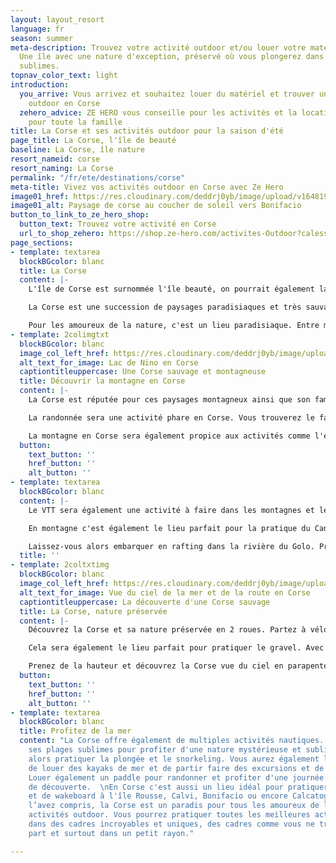 ```yaml
---
layout: layout_resort
language: fr
season: summer
meta-description: Trouvez votre activité outdoor et/ou louer votre matériel en Corse.
  Une île avec une nature d'exception, préservé où vous plongerez dans des paysages
  sublimes.
topnav_color_text: light
introduction:
  you_arrive: Vous arrivez et souhaitez louer du matériel et trouver une activité
    outdoor en Corse
  zehero_advice: ZE HERO vous conseille pour les activités et la location des équipements
    pour toute la famille
title: La Corse et ses activités outdoor pour la saison d'été
page_title: La Corse, l'île de beauté
baseline: La Corse, île nature
resort_nameid: corse
resort_naming: La Corse
permalink: "/fr/ete/destinations/corse"
meta-title: Vivez vos activités outdoor en Corse avec Ze Hero
image01_href: https://res.cloudinary.com/deddrj0yb/image/upload/v1648197029/website/resorts/Corse/maeva-satena-_sawgTSIHs4-unsplash.jpg
image01_alt: Paysage de corse au coucher de soleil vers Bonifacio
button_to_link_to_ze_hero_shop:
  button_text: Trouvez votre activité en Corse
  url_to_shop_zehero: https://shop.ze-hero.com/activites-Outdoor?calessonstype=all&catypegenderlistsummer=all&calessonsactivitytype=all&start-date=
page_sections:
- template: textarea
  blockBGcolor: blanc
  title: La Corse
  content: |-
    L'île de Corse est surnommée l'île beauté, on pourrait également la voir comme la montagne dans la mer. Cette petite île est un paradis naturel, aux décors uniques. Entre ses montagnes aux pics saillants et rocailleux, ses lacs et ses rivières ainsi que ses plaines et plages paradisiaques.

    La Corse est une succession de paysages paradisiaques et très sauvages en gardant une nature très préservée. Le Monte Cinto est un sommet culmine à 27100 mètres avec également le GR20 mondialement connu. Les paysages corses sont aussi façonnés par les rivières, les fleuves, les lacs. La Corse est composée aussi de plusieurs réserves naturelles d'un parc marin international. On y trouve un panel de paysage très divers et d'une richesse incroyable dans ce petit lieu qu'est la Corse.

    Pour les amoureux de la nature, c'est un lieu paradisiaque. Entre mer et montagne, plages paradisiaques et petite criques, lacs et rivières, la Corse fera le bonheur de tous.
- template: 2colimgtxt
  blockBGcolor: blanc
  image_col_left_href: https://res.cloudinary.com/deddrj0yb/image/upload/v1648197032/website/resorts/Corse/arnaud-schildknecht-46ca2KWLauM-unsplash.jpg
  alt_text_for_image: Lac de Nino en Corse
  captiontitleuppercase: Une Corse sauvage et montagneuse
  title: Découvrir la montagne en Corse
  content: |-
    La Corse est réputée pour ces paysages montagneux ainsi que son fameux GR 20 et ces nombreux sommets à plus de 2000m d'altitude. Tous les amoureux des espaces sauvages et préservé auront un choix incroyable d'activité outdoor en Corse.

    La randonnée sera une activité phare en Corse. Vous trouverez le fameux GR 20 qui est une randonnée magnifique mais également très sportive avec des passages techniques. Vous pourrez fouler 1 500km de sentiers à la découverte d'une faune et d'une flore unique en Corse. Partez découvrir les fameuses Aiguilles de Bavella, plongez dans la vallée de la Restonica avec ses piscines naturelles. Vous découvrirez en randonnant des joyaux naturels. Partez accompagner d'un guide de moyenne montagne afin de vous laisser guider sur les plus chemins montagneux avec toutes les connaissances et les secrets de ces lieux.

    La montagne en Corse sera également propice aux activités comme l'escalade. Elle offre un terrain de jeu incroyable pour tous les amateurs de grimpe. Vous trouverez des spots comme la Balagne prêt de la mer ou dans la vallée de la Restonica. Les lieux mythiques seront aussi vers les aiguilles de Bavella ainsi que Punta. Vous trouverez également, pour les personnes plus novices en escalade, de superbe Via-Ferrata.
  button:
    text_button: ''
    href_button: ''
    alt_button: ''
- template: textarea
  blockBGcolor: blanc
  content: |-
    Le VTT sera également une activité à faire dans les montagnes et les autres lieux nature de Corse. Que ce soit en VTT classique, en VTT électrique, vous trouverez de nombreux sentiers tel que la GT20 qui vous permet de traverser la Corse à Vélo. Vous pourrez vous aventurer vers le Niolu ou le plateau de Cuscione pour les plus sportifs. Le VTT sera également pratiqué au bord de mer. Vous pourrez alors varier les plaisirs et les lieux afin de découvrir un panel de paysage. Plusieurs organismes de séjour, de randonnée à la journée vous proposeront des sorties en groupe encadré en Corse. Vous trouverez également des moniteurs indépendants.

    En montagne c'est également le lieu parfait pour la pratique du Canyoning et Corse c'est le paradis. Le terrain de jeu en Corse est incroyable et ses canyons sont également très réputés. Vous pourrez alors le pratiquer dans le massif de Bavella, les canyons de la Vacca, de la Purcaraccia, de Piscia di Gallo, de la Richiusa et de Tavignano. Que ce soit pour de la marche aquatique, pour vous initier au canyoning ou pour les plus sportifs à la recherche de sensation forte, vous trouverez votre bonheur. De plus, les canyons de Corse sont vous feront découvrir des paysages sublimes.

    Laissez-vous alors embarquer en rafting dans la rivière du Golo. Profitez d'un moment de partage, de sensation forte et de découverte en groupe pour une expérience unique. Vous pourrez également en pratiquer dans les gorges de Tavignano.
  title: ''
- template: 2coltxtimg
  blockBGcolor: blanc
  image_col_left_href: https://res.cloudinary.com/deddrj0yb/image/upload/v1648205164/website/resorts/Corse/gontran-isnard-aTGu56zPu-w-unsplash.jpg
  alt_text_for_image: Vue du ciel de la mer et de la route en Corse
  captiontitleuppercase: La découverte d'une Corse sauvage
  title: La Corse, nature préservée
  content: |-
    Découvrez la Corse et sa nature préservée en 2 roues. Partez à vélo de route en naviguant sur les plus belles routes de Corse, vous pourrez la traverser ou même effectuer le tour de Corse à vélo.

    Cela sera également le lieu parfait pour pratiquer le gravel. Avec Gravel’up, partez plusieurs jours à travers la Corse en gravel en variant les terrains et les routes. Entre bitume et sentiers, vous pourrez avoir le choix de 3 expériences inédites pour découvrir la Corse. Vous pourrez parcourir la Corse en étoiles en restant au même camp de base basé dans la région de Sartène. Vous pourrez réaliser une boucle entre mer et montagne dans toute la partie sud de Corse pour 6 jours de magie. Pour les plus sportifs, vous pourrez alors traverser la corse en gravel.

    Prenez de la hauteur et découvrez la Corse vue du ciel en parapente. Quoi de mieux que de vivre son baptême dans les airs avec les paysages corse devant vous. Montagnes, mer et lacs, des couleurs intenses, des paysages sauvages pour un moment unique dans les airs. Les paysages seront alors impressionnants vu du ciel.
  button:
    text_button: ''
    href_button: ''
    alt_button: ''
- template: textarea
  blockBGcolor: blanc
  title: Profitez de la mer
  content: "La Corse offre également de multiples activités nautiques. Plongez dans
    ses plages sublimes pour profiter d'une nature mystérieuse et sublime. Vous pourrez
    alors pratiquer la plongée et le snorkeling. Vous aurez également la possibilité
    de louer des kayaks de mer et de partir faire des excursions et de belles randonner.
    Louer également un paddle pour randonner et profiter d'une journée sportive et
    de découverte.  \nEn Corse c'est aussi un lieu idéal pour pratiquer le kitesurf
    et de wakeboard à l'île Rousse, Calvi, Bonifacio ou encore Calcatoggio.\n\nVous
    l’avez compris, la Corse est un paradis pour tous les amoureux de la nature, des
    activités outdoor. Vous pourrez pratiquer toutes les meilleures activités outdoor
    dans des cadres incroyables et uniques, des cadres comme vous ne trouverez nulle
    part et surtout dans un petit rayon."

---
```

